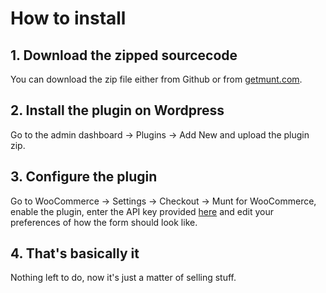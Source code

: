 # How to install
## 1. Download the zipped sourcecode
You can download the zip file either from Github or from [getmunt.com](https://getmunt.com/storage/munt-woocommerce.zip).
## 2. Install the plugin on Wordpress
Go to the admin dashboard -> Plugins -> Add New and upload the plugin zip. 
## 3. Configure the plugin
Go to WooCommerce -> Settings -> Checkout -> Munt for WooCommerce, enable the plugin, enter the API key provided [here](https://getmunt.com/dashboard/account) and edit your preferences of how the form should look like.
## 4. That's basically it
Nothing left to do, now it's just a matter of selling stuff.
